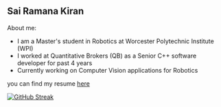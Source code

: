 
<!--
**saikrn112/saikrn112** is a ✨ _special_ ✨ repository because its `README.md` (this file) appears on your GitHub profile.

- I am currently working on Computer Vision
- 🔭 I’m currently working on Computer vision
- 🌱 I’m currently learning ...
- 👯 I’m looking to collaborate on ...
- 🤔 I’m looking for help with ...
- 💬 Ask me about ...
- 📫 How to reach me: ...
- 😄 Pronouns: ...
- ⚡ Fun fact: ...
-->
Sai Ramana Kiran 
---

About me:

- I am a Master's student in Robotics at Worcester Polytechnic Institute (WPI)
- I worked at Quantitative Brokers (QB) as a Senior C++ software developer for past 4 years
- Currently working on Computer Vision applications for Robotics

you can find my resume [here](https://drive.google.com/file/d/1DXmZoxv3s2oXddtaNBFp0L9NgJPcA_ci/view?usp=share_link)

[![GitHub Streak](http://github-readme-streak-stats.herokuapp.com?user=saikrn112&theme=gruvbox)](https://git.io/streak-stats)

<!--
[![Top Langs](https://github-readme-stats.vercel.app/api/top-langs/?username=saikrn112&layout=compact&theme=vision-friendly-dark)](https://github.com/anuraghazra/github-readme-stats)
-->
